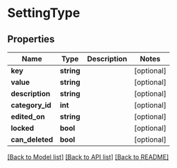 # SettingType

## Properties
Name | Type | Description | Notes
------------ | ------------- | ------------- | -------------
**key** | **string** |  | [optional] 
**value** | **string** |  | [optional] 
**description** | **string** |  | [optional] 
**category_id** | **int** |  | [optional] 
**edited_on** | **string** |  | [optional] 
**locked** | **bool** |  | [optional] 
**can_deleted** | **bool** |  | [optional] 

[[Back to Model list]](../README.md#documentation-for-models) [[Back to API list]](../README.md#documentation-for-api-endpoints) [[Back to README]](../README.md)

